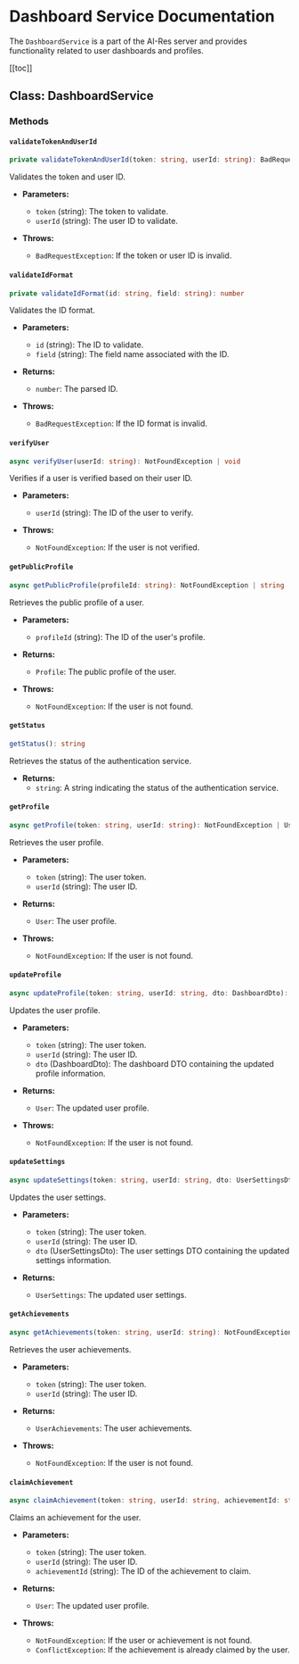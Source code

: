 # Dashboard Service Documentation

The `DashboardService` is a part of the AI-Res server and provides functionality related to user dashboards and profiles.

[[toc]]

## Class: DashboardService

### Methods

#### `validateTokenAndUserId`

```typescript
private validateTokenAndUserId(token: string, userId: string): BadRequestException | void
```

Validates the token and user ID.

- **Parameters:**
  - `token` (string): The token to validate.
  - `userId` (string): The user ID to validate.

- **Throws:**
  - `BadRequestException`: If the token or user ID is invalid.

#### `validateIdFormat`

```typescript
private validateIdFormat(id: string, field: string): number
```

Validates the ID format.

- **Parameters:**
  - `id` (string): The ID to validate.
  - `field` (string): The field name associated with the ID.

- **Returns:**
  - `number`: The parsed ID.

- **Throws:**
  - `BadRequestException`: If the ID format is invalid.

#### `verifyUser`

```typescript
async verifyUser(userId: string): NotFoundException | void
```

Verifies if a user is verified based on their user ID.

- **Parameters:**
  - `userId` (string): The ID of the user to verify.

- **Throws:**
  - `NotFoundException`: If the user is not verified.

#### `getPublicProfile`

```typescript
async getPublicProfile(profileId: string): NotFoundException | string | Profile
```

Retrieves the public profile of a user.

- **Parameters:**
  - `profileId` (string): The ID of the user's profile.

- **Returns:**
  - `Profile`: The public profile of the user.

- **Throws:**
  - `NotFoundException`: If the user is not found.

#### `getStatus`

```typescript
getStatus(): string
```

Retrieves the status of the authentication service.

- **Returns:**
  - `string`: A string indicating the status of the authentication service.

#### `getProfile`

```typescript
async getProfile(token: string, userId: string): NotFoundException | User
```

Retrieves the user profile.

- **Parameters:**
  - `token` (string): The user token.
  - `userId` (string): The user ID.

- **Returns:**
  - `User`: The user profile.

- **Throws:**
  - `NotFoundException`: If the user is not found.

#### `updateProfile`

```typescript
async updateProfile(token: string, userId: string, dto: DashboardDto): NotFoundException | User
```

Updates the user profile.

- **Parameters:**
  - `token` (string): The user token.
  - `userId` (string): The user ID.
  - `dto` (DashboardDto): The dashboard DTO containing the updated profile information.

- **Returns:**
  - `User`: The updated user profile.

- **Throws:**
  - `NotFoundException`: If the user is not found.

#### `updateSettings`

```typescript
async updateSettings(token: string, userId: string, dto: UserSettingsDto): UserSettings
```

Updates the user settings.

- **Parameters:**
  - `token` (string): The user token.
  - `userId` (string): The user ID.
  - `dto` (UserSettingsDto): The user settings DTO containing the updated settings information.

- **Returns:**
  - `UserSettings`: The updated user settings.

#### `getAchievements`

```typescript
async getAchievements(token: string, userId: string): NotFoundException | UserAchievements
```

Retrieves the user achievements.

- **Parameters:**
  - `token` (string): The user token.
  - `userId` (string): The user ID.

- **Returns:**
  - `UserAchievements`: The user achievements.

- **Throws:**
  - `NotFoundException`: If the user is not found.

#### `claimAchievement`

```typescript
async claimAchievement(token: string, userId: string, achievementId: string): NotFoundException | ConflictException | User
```

Claims an achievement for the user.

- **Parameters:**
  - `token` (string): The user token.
  - `userId` (string): The user ID.
  - `achievementId` (string): The ID of the achievement to claim.

- **Returns:**
  - `User`: The updated user profile.

- **Throws:**
  - `NotFoundException`: If the user or achievement is not found.
  - `ConflictException`: If the achievement is already claimed by the user.

